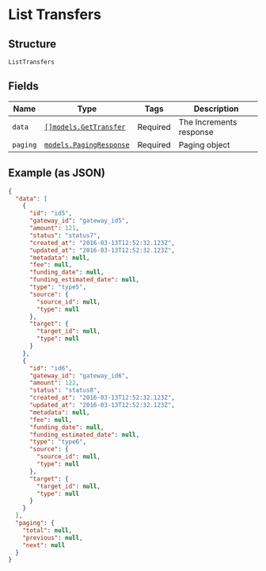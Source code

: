 
# List Transfers

## Structure

`ListTransfers`

## Fields

| Name | Type | Tags | Description |
|  --- | --- | --- | --- |
| `data` | [`[]models.GetTransfer`](../../doc/models/get-transfer.md) | Required | The Increments response |
| `paging` | [`models.PagingResponse`](../../doc/models/paging-response.md) | Required | Paging object |

## Example (as JSON)

```json
{
  "data": [
    {
      "id": "id5",
      "gateway_id": "gateway_id5",
      "amount": 121,
      "status": "status7",
      "created_at": "2016-03-13T12:52:32.123Z",
      "updated_at": "2016-03-13T12:52:32.123Z",
      "metadata": null,
      "fee": null,
      "funding_date": null,
      "funding_estimated_date": null,
      "type": "type5",
      "source": {
        "source_id": null,
        "type": null
      },
      "target": {
        "target_id": null,
        "type": null
      }
    },
    {
      "id": "id6",
      "gateway_id": "gateway_id6",
      "amount": 122,
      "status": "status8",
      "created_at": "2016-03-13T12:52:32.123Z",
      "updated_at": "2016-03-13T12:52:32.123Z",
      "metadata": null,
      "fee": null,
      "funding_date": null,
      "funding_estimated_date": null,
      "type": "type6",
      "source": {
        "source_id": null,
        "type": null
      },
      "target": {
        "target_id": null,
        "type": null
      }
    }
  ],
  "paging": {
    "total": null,
    "previous": null,
    "next": null
  }
}
```

